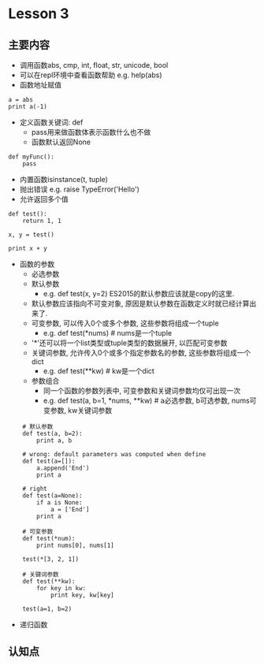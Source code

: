 # Lesson 3

## 主要内容
- 调用函数abs, cmp, int, float, str, unicode, bool
- 可以在repl环境中查看函数帮助 e.g. help(abs)
- 函数地址赋值

```
a = abs
print a(-1)
```

- 定义函数关键词: def
    - pass用来做函数体表示函数什么也不做
    - 函数默认返回None

```
def myFunc():
    pass
```

- 内置函数isinstance(t, tuple)
- 抛出错误 e.g. raise TypeError('Hello')
- 允许返回多个值

```
def test():
    return 1, 1

x, y = test()

print x + y
```

- 函数的参数
    - 必选参数
    - 默认参数
        - e.g. def test(x, y=2) ES2015的默认参数应该就是copy的这里.
    - 默认参数应该指向不可变对象, 原因是默认参数在函数定义时就已经计算出来了.
    - 可变参数, 可以传入0个或多个参数, 这些参数将组成一个tuple
        - e.g. def test(*nums)  # nums是一个tuple
    - '*'还可以将一个list类型或tuple类型的数据展开, 以匹配可变参数
    - 关键词参数, 允许传入0个或多个指定参数名的参数, 这些参数将组成一个dict
        - e.g. def test(**kw)   # kw是一个dict
    - 参数组合
        - 同一个函数的参数列表中, 可变参数和关键词参数均仅可出现一次
        - e.g. def test(a, b=1, *nums, **kw)    # a必选参数, b可选参数, nums可变参数, kw关键词参数

```
    # 默认参数
    def test(a, b=2):
        print a, b

    # wrong: default parameters was computed when define
    def test(a=[]):
        a.append('End')
        print a

    # right
    def test(a=None):
        if a is None:
            a = ['End']
        print a

    # 可变参数
    def test(*num):
        print nums[0], nums[1]

    test(*[3, 2, 1])

    # 关键词参数
    def test(**kw):
        for key in kw:
            print key, kw[key]

    test(a=1, b=2)
```

- 递归函数

## 认知点
